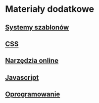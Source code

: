 # Materiały dodatkowe
## [Systemy szablonów](Szablony.md)
## [CSS](CSS.md)
## [Narzędzia online](Narzedzia.md)
## [Javascript](../Programowanie/Zasoby/Javascript.md)
## [Oprogramowanie](../Programowanie/Zasoby/Oprogramowanie.md)
